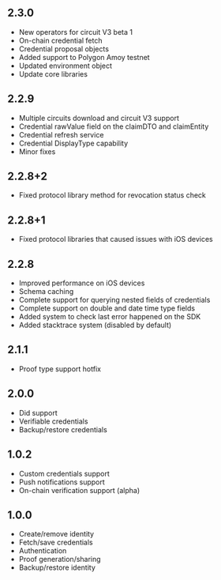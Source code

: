 ## 2.3.0
- New operators for circuit V3 beta 1
- On-chain credential fetch
- Credential proposal objects
- Added support to Polygon Amoy testnet 
- Updated environment object
- Update core libraries

## 2.2.9
- Multiple circuits download and circuit V3 support
- Credential rawValue field on the claimDTO and claimEntity
- Credential refresh service
- Credential DisplayType capability
- Minor fixes

## 2.2.8+2
- Fixed protocol library method for revocation status check

## 2.2.8+1
- Fixed protocol libraries that caused issues with iOS devices

## 2.2.8
- Improved performance on iOS devices
- Schema caching
- Complete support for querying nested fields of credentials
- Complete support on double and date time type fields
- Added system to check last error happened on the SDK
- Added stacktrace system (disabled by default)

## 2.1.1
- Proof type support hotfix

## 2.0.0
- Did support
- Verifiable credentials
- Backup/restore credentials

## 1.0.2
- Custom credentials support
- Push notifications support
- On-chain verification support (alpha)

## 1.0.0
- Create/remove identity
- Fetch/save credentials
- Authentication
- Proof generation/sharing
- Backup/restore identity
